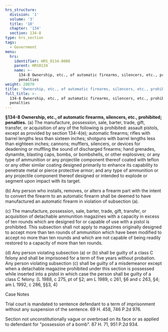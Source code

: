 ```yaml
---
hrs_structure:
  division: '1'
  volume: '3'
  title: '10'
  chapter: '134'
  section: 134-8
type: hrs_section
tags:
  - Government
menu:
  hrs:
    identifier: HRS_0134-0008
    parent: HRS0134
    name: >-
      134-8 Ownership, etc., of automatic firearms, silencers, etc., prohibited;
      penalties
weight: 28070
title: 'Ownership, etc., of automatic firearms, silencers, etc., prohibited; penalties'
full_title: >-
  134-8 Ownership, etc., of automatic firearms, silencers, etc., prohibited;
  penalties
---
```

**§134-8 Ownership, etc., of automatic firearms, silencers, etc., prohibited; penalties.** (a) The manufacture, possession, sale, barter, trade, gift, transfer, or acquisition of any of the following is prohibited: assault pistols, except as provided by section 134-4(e); automatic firearms; rifles with barrel lengths less than sixteen inches; shotguns with barrel lengths less than eighteen inches; cannons; mufflers, silencers, or devices for deadening or muffling the sound of discharged firearms; hand grenades, dynamite, blasting caps, bombs, or bombshells, or other explosives; or any type of ammunition or any projectile component thereof coated with teflon or any other similar coating designed primarily to enhance its capability to penetrate metal or pierce protective armor; and any type of ammunition or any projectile component thereof designed or intended to explode or segment upon impact with its target.

(b) Any person who installs, removes, or alters a firearm part with the intent to convert the firearm to an automatic firearm shall be deemed to have manufactured an automatic firearm in violation of subsection (a).

(c) The manufacture, possession, sale, barter, trade, gift, transfer, or acquisition of detachable ammunition magazines with a capacity in excess of ten rounds which are designed for or capable of use with a pistol is prohibited. This subsection shall not apply to magazines originally designed to accept more than ten rounds of ammunition which have been modified to accept no more than ten rounds and which are not capable of being readily restored to a capacity of more than ten rounds.

(d) Any person violating subsection (a) or (b) shall be guilty of a class C felony and shall be imprisoned for a term of five years without probation. Any person violating subsection (c) shall be guilty of a misdemeanor except when a detachable magazine prohibited under this section is possessed while inserted into a pistol in which case the person shall be guilty of a class C felony. [L 1988, c 275, pt of §2; am L 1989, c 261, §6 and c 263, §4; am L 1992, c 286, §§3, 4]

Case Notes

Trial court is mandated to sentence defendant to a term of imprisonment without any suspension of the sentence. 69 H. 458, 746 P.2d 976.

Section not unconstitutionally vague or overbroad on its face or as applied to defendant for "possession of a bomb". 87 H. 71, 951 P.2d 934.